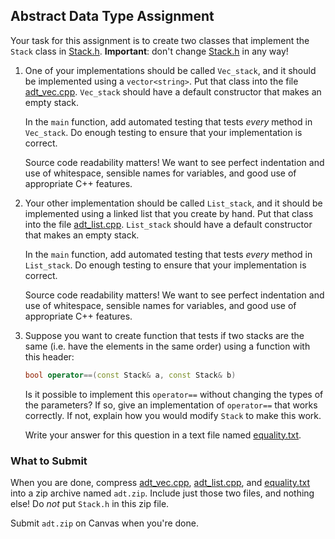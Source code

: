 ## Abstract Data Type Assignment

Your task for this assignment is to create two classes that implement the
`Stack` class in [Stack.h](Stack.h). **Important**: don't change
[Stack.h](Stack.h) in any way!

1. One of your implementations should be called `Vec_stack`, and it should be
   implemented using a `vector<string>`. Put that class into the file
   [adt_vec.cpp](adt_vec.cpp). `Vec_stack` should have a default constructor
   that makes an empty stack.

   In the `main` function, add automated testing that tests *every* method in
   `Vec_stack`. Do enough testing to ensure that your implementation is
   correct.

   Source code readability matters! We want to see perfect indentation and use
   of whitespace, sensible names for variables, and good use of appropriate
   C++ features.

2. Your other implementation should be called `List_stack`, and it should be
   implemented using a linked list that you create by hand. Put that class
   into the file [adt_list.cpp](adt_list.cpp). `List_stack` should have a
   default constructor that makes an empty stack.

   In the `main` function, add automated testing that tests *every* method in
   `List_stack`. Do enough testing to ensure that your implementation is
   correct.

   Source code readability matters! We want to see perfect indentation and use
   of whitespace, sensible names for variables, and good use of appropriate
   C++ features.

3. Suppose you want to create function that tests if two stacks are the same
   (i.e. have the elements in the same order) using a function with this
   header:

   ```cpp
   bool operator==(const Stack& a, const Stack& b)
   ```

   Is it possible to implement this `operator==` without changing the types of
   the parameters? If so, give an implementation of `operator==` that works
   correctly. If not, explain how you would modify `Stack` to make this work.

   Write your answer for this question in a text file named
   [equality.txt](equality.txt).


### What to Submit

When you are done, compress [adt_vec.cpp](adt_vec.cpp),
[adt_list.cpp](adt_list.cpp), and [equality.txt](equality.txt) into a zip
archive named `adt.zip`. Include just those two files, and nothing else! Do
*not* put `Stack.h` in this zip file.

Submit `adt.zip` on Canvas when you're done.

